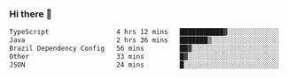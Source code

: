 ### Hi there 👋

<!--START_SECTION:waka-->

```txt
TypeScript                 4 hrs 12 mins   ███████████▓░░░░░░░░░░░░░   46.58 %
Java                       2 hrs 36 mins   ███████▒░░░░░░░░░░░░░░░░░   28.84 %
Brazil Dependency Config   56 mins         ██▓░░░░░░░░░░░░░░░░░░░░░░   10.45 %
Other                      33 mins         █▓░░░░░░░░░░░░░░░░░░░░░░░   06.19 %
JSON                       24 mins         █░░░░░░░░░░░░░░░░░░░░░░░░   04.61 %
```

<!--END_SECTION:waka-->

<!--
**jerry-shao/jerry-shao** is a ✨ _special_ ✨ repository because its `README.md` (this file) appears on your GitHub profile.

Here are some ideas to get you started:

- 🔭 I’m currently working on ...
- 🌱 I’m currently learning ...
- 👯 I’m looking to collaborate on ...
- 🤔 I’m looking for help with ...
- 💬 Ask me about ...
- 📫 How to reach me: ...
- 😄 Pronouns: ...
- ⚡ Fun fact: ...
-->
